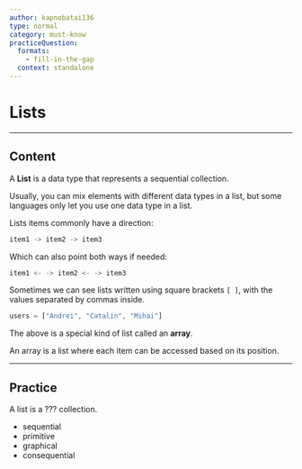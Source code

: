 ```yaml
---
author: kapnobatai136
type: normal
category: must-know
practiceQuestion:
  formats:
    - fill-in-the-gap
  context: standalone
---
```


# Lists


---

## Content

A **List** is a data type that represents a sequential collection.

Usually, you can mix elements with different data types in a list, but some languages only let you use one data type in a list.

Lists items commonly have a direction:

```javascript
item1 -> item2 -> item3
```

Which can also point both ways if needed:

```javascript
item1 <- -> item2 <- -> item3
```

Sometimes we can see lists written using square brackets `[ ]`, with the values separated by commas inside.

```javascript
users = ["Andrei", "Catalin", "Mihai"]
```

The above is a special kind of list called an **array**.

An array is a list where each item can be accessed based on its position.


---

## Practice

A list is a ??? collection.

- sequential
- primitive
- graphical
- consequential
